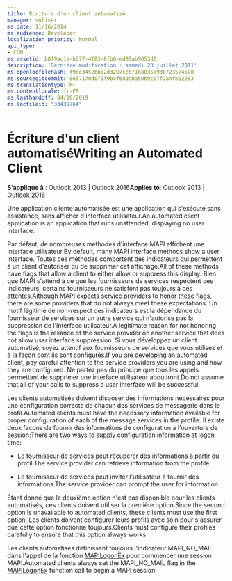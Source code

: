 ```yaml
---
title: Écriture d'un client automatisé
manager: soliver
ms.date: 11/16/2014
ms.audience: Developer
localization_priority: Normal
api_type:
- COM
ms.assetid: b8f9ac1a-b377-4f83-8fb6-ed85ab9053d0
description: 'Derniére modification : samedi 23 juillet 2011'
ms.openlocfilehash: f9ce3452bbc2d3297cc67168835a9387235746a8
ms.sourcegitcommit: 8657170d071f9bcf680aba50b9c07f2a4fb82283
ms.translationtype: MT
ms.contentlocale: fr-FR
ms.lasthandoff: 04/28/2019
ms.locfileid: "33439764"
---
```

# <a name="writing-an-automated-client"></a><span data-ttu-id="5b043-103">Écriture d'un client automatisé</span><span class="sxs-lookup"><span data-stu-id="5b043-103">Writing an Automated Client</span></span>

  
  
<span data-ttu-id="5b043-104">**S’applique à** : Outlook 2013 | Outlook 2016</span><span class="sxs-lookup"><span data-stu-id="5b043-104">**Applies to**: Outlook 2013 | Outlook 2016</span></span> 
  
<span data-ttu-id="5b043-105">Une application cliente automatisée est une application qui s'exécute sans assistance, sans afficher d'interface utilisateur.</span><span class="sxs-lookup"><span data-stu-id="5b043-105">An automated client application is an application that runs unattended, displaying no user interface.</span></span>
  
 <span data-ttu-id="5b043-106">Par défaut, de nombreuses méthodes d'interface MAPI affichent une interface utilisateur.</span><span class="sxs-lookup"><span data-stu-id="5b043-106">By default, many MAPI interface methods show a user interface.</span></span> <span data-ttu-id="5b043-107">Toutes ces méthodes comportent des indicateurs qui permettent à un client d'autoriser ou de supprimer cet affichage.</span><span class="sxs-lookup"><span data-stu-id="5b043-107">All of these methods have flags that allow a client to either allow or suppress this display.</span></span> <span data-ttu-id="5b043-108">Bien que MAPI s'attend à ce que les fournisseurs de services respectent ces indicateurs, certains fournisseurs ne satisfont pas toujours à ces attentes.</span><span class="sxs-lookup"><span data-stu-id="5b043-108">Although MAPI expects service providers to honor these flags, there are some providers that do not always meet these expectations.</span></span> <span data-ttu-id="5b043-109">Un motif légitime de non-respect des indicateurs est la dépendance du fournisseur de services sur un autre service qui n'autorise pas la suppression de l'interface utilisateur.</span><span class="sxs-lookup"><span data-stu-id="5b043-109">A legitimate reason for not honoring the flags is the reliance of the service provider on another service that does not allow user interface suppression.</span></span> <span data-ttu-id="5b043-110">Si vous développez un client automatisé, soyez attentif aux fournisseurs de services que vous utilisez et à la façon dont ils sont configurés.</span><span class="sxs-lookup"><span data-stu-id="5b043-110">If you are developing an automated client, pay careful attention to the service providers you are using and how they are configured.</span></span> <span data-ttu-id="5b043-111">Ne partez pas du principe que tous les appels permettant de supprimer une interface utilisateur aboutiront.</span><span class="sxs-lookup"><span data-stu-id="5b043-111">Do not assume that all of your calls to suppress a user interface will be successful.</span></span> 
  
<span data-ttu-id="5b043-112">Les clients automatisés doivent disposer des informations nécessaires pour une configuration correcte de chacun des services de messagerie dans le profil.</span><span class="sxs-lookup"><span data-stu-id="5b043-112">Automated clients must have the necessary information available for proper configuration of each of the message services in the profile.</span></span> <span data-ttu-id="5b043-113">Il existe deux façons de fournir des informations de configuration à l'ouverture de session:</span><span class="sxs-lookup"><span data-stu-id="5b043-113">There are two ways to supply configuration information at logon time:</span></span>
  
- <span data-ttu-id="5b043-114">Le fournisseur de services peut récupérer des informations à partir du profil.</span><span class="sxs-lookup"><span data-stu-id="5b043-114">The service provider can retrieve information from the profile.</span></span>
    
- <span data-ttu-id="5b043-115">Le fournisseur de services peut inviter l'utilisateur à fournir des informations.</span><span class="sxs-lookup"><span data-stu-id="5b043-115">The service provider can prompt the user for information.</span></span> 
    
<span data-ttu-id="5b043-116">Étant donné que la deuxième option n'est pas disponible pour les clients automatisés, ces clients doivent utiliser la première option.</span><span class="sxs-lookup"><span data-stu-id="5b043-116">Since the second option is unavailable to automated clients, these clients must use the first option.</span></span> <span data-ttu-id="5b043-117">Les clients doivent configurer leurs profils avec soin pour s'assurer que cette option fonctionne toujours.</span><span class="sxs-lookup"><span data-stu-id="5b043-117">Clients must configure their profiles carefully to ensure that this option always works.</span></span>
  
<span data-ttu-id="5b043-118">Les clients automatisés définissent toujours l'indicateur MAPI_NO_MAIL dans l'appel de la fonction [MAPILogonEx](mapilogonex.md) pour commencer une session MAPI.</span><span class="sxs-lookup"><span data-stu-id="5b043-118">Automated clients always set the MAPI_NO_MAIL flag in the [MAPILogonEx](mapilogonex.md) function call to begin a MAPI session.</span></span> 
  

